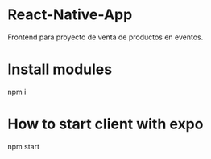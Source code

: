 # React-Native-App
Frontend para proyecto de venta de productos en eventos.

# Install modules
npm i

# How to start client with expo
npm start